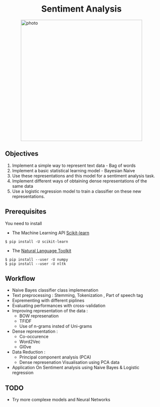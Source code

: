 <h1 style="text-align:center"> Sentiment Analysis </h1>
<img style="display: block; margin: auto;" alt="photo"  width="400" src="./images/Sentiment.png">


## Objectives

1. Implement a simple way to represent text data - Bag of words
2. Implement a basic statistical learning model - Bayesian Naive
3. Use these representations and this model for a sentiment analysis task.
4. Implement different ways of obtaining dense representations of the same data
5. Use a logistic regression model to train a classifier on these new representations.




## Prerequisites
You need to install 
- The Machine Learning API [Scikit-learn](http://scikit-learn.org/stable/install.html)

```console
$ pip install -U scikit-learn 
```
- The [Natural Language Toolkit](http://www.nltk.org/install.html)

```console
$ pip install --user -U numpy
$ pip install --user -U nltk
```
## Workflow 
- Naive Bayes  classifier class implemenation 
- Text preprocessing : Stemming, Tokenization , Part of speech tag 
- Exprementing with different piplines
- Evaluating performances with cross-validation 
- Improving representation of the data : 
    - BOW represenation 
    - TFIDF
    - Use of n-grams insted of Uni-grams
- Dense representation :
    - Co-occurence
    - Word2Vec
    - Gl0ve
- Data Reduction : 
    - Principal component analysis (PCA)
    - Dense represenation Visualisation using PCA data   
- Application On Sentiment analysis using Naive Bayes & Logistic regression 

## TODO 
- Try more complexe models and Neural Networks 

